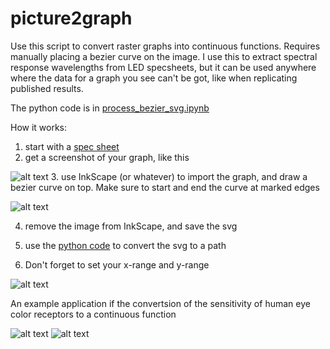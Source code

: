 # picture2graph

Use this script to convert raster graphs into continuous functions. Requires manually placing a bezier curve on the image. I use this to extract spectral response wavelengths from LED specsheets, but it can be used anywhere where the data for a graph you see can't be got, like when replicating published results.

The python code is in [process_bezier_svg.ipynb](../master/process_bezier_svg.ipynb)

How it works:
1. start with a [spec sheet](../master/334-15__T1C1-4WYA.pdf)
2. get a screenshot of your graph, like this

![alt text](../master/screenshot.png "Raster graph")
3. use InkScape (or whatever) to import the graph, and draw a bezier curve on top. Make sure to start and end the curve at marked edges

![alt text](../master/inkscape.png "Inkscape screenshot")

4. remove the image from InkScape, and save the svg

5. use the [python code](../master/process_bezier_svg.ipynb) to convert the svg to a path

6. Don't forget to set your x-range and y-range

![alt text](../master/result.png "Result")

An example application if the convertsion of the sensitivity of human eye color receptors to a continuous function

![alt text](../master/human_vision_berkeley_cecilia77.png "Input") ![alt text](../master/human_vision_berkeley_cecilia77_output.png "Output")

